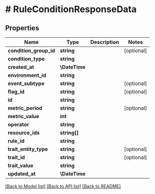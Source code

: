 # # RuleConditionResponseData

## Properties

Name | Type | Description | Notes
------------ | ------------- | ------------- | -------------
**condition_group_id** | **string** |  | [optional]
**condition_type** | **string** |  |
**created_at** | **\DateTime** |  |
**environment_id** | **string** |  |
**event_subtype** | **string** |  | [optional]
**flag_id** | **string** |  | [optional]
**id** | **string** |  |
**metric_period** | **string** |  | [optional]
**metric_value** | **int** |  |
**operator** | **string** |  |
**resource_ids** | **string[]** |  |
**rule_id** | **string** |  |
**trait_entity_type** | **string** |  | [optional]
**trait_id** | **string** |  | [optional]
**trait_value** | **string** |  |
**updated_at** | **\DateTime** |  |

[[Back to Model list]](../../README.md#models) [[Back to API list]](../../README.md#endpoints) [[Back to README]](../../README.md)
